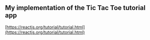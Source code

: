## My implementation of the Tic Tac Toe tutorial app

[https://reactjs.org/tutorial/tutorial.html](https://reactjs.org/tutorial/tutorial.html)
